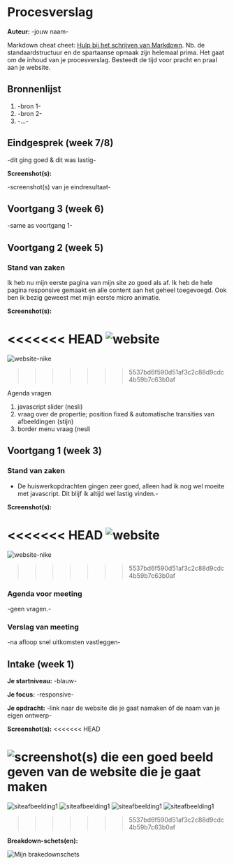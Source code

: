 # Procesverslag
**Auteur:** -jouw naam-

Markdown cheat cheet: [Hulp bij het schrijven van Markdown](https://github.com/adam-p/markdown-here/wiki/Markdown-Cheatsheet). Nb. de standaardstructuur en de spartaanse opmaak zijn helemaal prima. Het gaat om de inhoud van je procesverslag. Besteedt de tijd voor pracht en praal aan je website.



## Bronnenlijst
1. -bron 1-
2. -bron 2-
3. -...-



## Eindgesprek (week 7/8)

-dit ging goed & dit was lastig-

**Screenshot(s):**

-screenshot(s) van je eindresultaat-



## Voortgang 3 (week 6)

-same as voortgang 1-



## Voortgang 2 (week 5)

### Stand van zaken

Ik heb nu mijn eerste pagina van mijn site zo goed als af. Ik heb de hele pagina responsive gemaakt en alle content aan het geheel toegevoegd.
Ook ben ik bezig geweest met mijn eerste micro animatie.

**Screenshot(s):**

<<<<<<< HEAD
![website](afbeeldingenverslag/scherm1.png)
=======
![website-nike](images/website.png)
>>>>>>> 5537bd6f590d51af3c2c88d9cdc4b59b7c63b0af

Agenda vragen

1. javascript slider (nesli)
2. vraag over de propertie; position fixed & automatische transities van afbeeldingen (stijn)
3. border menu vraag (nesli


## Voortgang 1 (week 3)

### Stand van zaken

- De huiswerkopdrachten gingen zeer goed, alleen had ik nog wel moeite met javascript. Dit blijf ik altijd wel lastig vinden.-

**Screenshot(s):**

<<<<<<< HEAD
![website](images/website.png)
=======
![website-nike](images/website.png)
>>>>>>> 5537bd6f590d51af3c2c88d9cdc4b59b7c63b0af

### Agenda voor meeting

-geen vragen.-

### Verslag van meeting

-na afloop snel uitkomsten vastleggen-


## Intake (week 1)

**Je startniveau:** -blauw-

**Je focus:** -responsive-

**Je opdracht:** -link naar de website die je gaat namaken óf de naam van je eigen ontwerp-

**Screenshot(s):**
<<<<<<< HEAD

![screenshot(s) die een goed beeld geven van de website die je gaat maken](images/dummy-image.svg)
=======
![siteafbeelding1](images/afbeelding1.png)
![siteafbeelding1](images/siteafbeelding2.png)
![siteafbeelding1](images/siteafbeelding3.png)
![siteafbeelding1](images/siteafbeelding4.png)
>>>>>>> 5537bd6f590d51af3c2c88d9cdc4b59b7c63b0af

**Breakdown-schets(en):**

![Mijn brakedownschets](images/breakdownschets.png)
